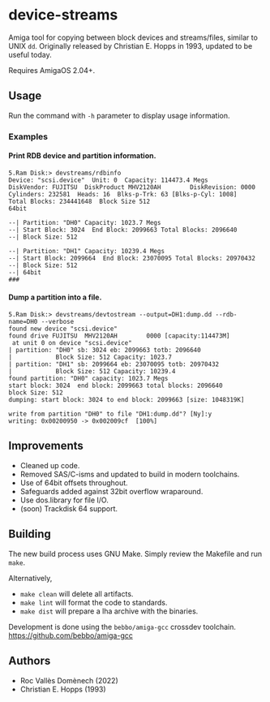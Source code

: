 # device-streams
Amiga tool for copying between block devices and streams/files, similar to UNIX `dd`.
Originally released by Christian E. Hopps in 1993, updated to be useful today.

Requires AmigaOS 2.04+.

## Usage
Run the command with `-h` parameter to display usage information.

### Examples
#### Print RDB device and partition information.
```
5.Ram Disk:> devstreams/rdbinfo
Device: "scsi.device"  Unit: 0  Capacity: 114473.4 Megs
DiskVendor: FUJITSU  DiskProduct MHV2120AH        DiskRevision: 0000
Cylinders: 232581  Heads: 16  Blks-p-Trk: 63 [Blks-p-Cyl: 1008]
Total Blocks: 234441648  Block Size 512
64bit

--| Partition: "DH0" Capacity: 1023.7 Megs
--| Start Block: 3024  End Block: 2099663 Total Blocks: 2096640
--| Block Size: 512

--| Partition: "DH1" Capacity: 10239.4 Megs
--| Start Block: 2099664  End Block: 23070095 Total Blocks: 20970432
--| Block Size: 512
--| 64bit
###
```
#### Dump a partition into a file.
```
5.Ram Disk:> devstreams/devtostream --output=DH1:dump.dd --rdb-name=DH0 --verbose
found new device "scsi.device"
found drive FUJITSU  MHV2120AH        0000 [capacity:114473M]
 at unit 0 on device "scsi.device"
| partition: "DH0" sb: 3024 eb: 2099663 totb: 2096640
|            Block Size: 512 Capacity: 1023.7
| partition: "DH1" sb: 2099664 eb: 23070095 totb: 20970432
|            Block Size: 512 Capacity: 10239.4
found partition: "DH0" capacity: 1023.7 Megs
start block: 3024  end block: 2099663 total blocks: 2096640
block Size: 512
dumping: start block: 3024 to end block: 2099663 [size: 1048319K]

write from partition "DH0" to file "DH1:dump.dd"? [Ny]:y
writing: 0x00200950 -> 0x002009cf  [100%]
```
## Improvements
* Cleaned up code.
* Removed SAS/C-isms and updated to build in modern toolchains.
* Use of 64bit offsets throughout.
* Safeguards added against 32bit overflow wraparound.
* Use dos.library for file I/O.
* (soon) Trackdisk 64 support.

## Building
The new build process uses GNU Make. Simply review the Makefile and run `make`.

Alternatively,
* `make clean` will delete all artifacts.
* `make lint` will format the code to standards.
* `make dist` will prepare a lha archive with the binaries.

Development is done using the `bebbo/amiga-gcc` crossdev toolchain.
https://github.com/bebbo/amiga-gcc

## Authors
* Roc Vallès Domènech (2022)
* Christian E. Hopps (1993)
